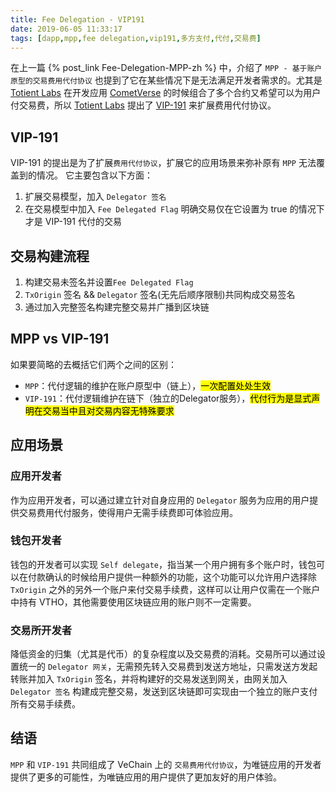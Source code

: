 ```yaml
---
title: Fee Delegation - VIP191
date: 2019-06-05 11:33:17
tags: [dapp,mpp,fee delegation,vip191,多方支付,代付,交易费]
---
```


在上一篇 {% post_link Fee-Delegation-MPP-zh %} 中，介绍了 `MPP - 基于账户原型的交易费用代付协议` 也提到了它在某些情况下是无法满足开发者需求的。尤其是 [Totient Labs](https://www.totientlabs.com/) 在开发应用 [CometVerse](https://play.cometverse.com/) 的时候组合了多个合约又希望可以为用户付交易费，所以 [Totient Labs](https://www.totientlabs.com/) 提出了 [VIP-191](https://github.com/vechain/VIPs/blob/master/vips/VIP-191.md) 来扩展费用代付协议。

## VIP-191

VIP-191 的提出是为了扩展`费用代付协议`，扩展它的应用场景来弥补原有 `MPP` 无法覆盖到的情况。 它主要包含以下方面：

1. 扩展交易模型，加入 `Delegator 签名` 
2. 在交易模型中加入 `Fee Delegated Flag` 明确交易仅在它设置为 true 的情况下才是 VIP-191 代付的交易

<!-- more -->

## 交易构建流程

1. 构建交易未签名并设置`Fee Delegated Flag`
2. `TxOrigin` 签名 && `Delegator` 签名(无先后顺序限制)共同构成交易签名
3. 通过加入完整签名构建完整交易并广播到区块链

## MPP vs VIP-191

如果要简略的去概括它们两个之间的区别：

+ `MPP`：代付逻辑的维护在账户原型中（链上），<mark>一次配置处处生效</mark>
+ `VIP-191`：代付逻辑维护在链下（独立的Delegator服务），<mark>代付行为是显式声明在交易当中且对交易内容无特殊要求</mark>

## 应用场景

### 应用开发者

作为应用开发者，可以通过建立针对自身应用的 `Delegator` 服务为应用的用户提供交易费用代付服务，使得用户无需手续费即可体验应用。

### 钱包开发者

钱包的开发者可以实现 `Self delegate`，指当某一个用户拥有多个账户时，钱包可以在付款确认的时候给用户提供一种额外的功能，这个功能可以允许用户选择除 `TxOrigin` 之外的另外一个账户来付交易手续费，这样可以让用户仅需在一个账户中持有 VTHO，其他需要使用区块链应用的账户则不一定需要。

### 交易所开发者

降低资金的归集（尤其是代币）的复杂程度以及交易费的消耗。交易所可以通过设置统一的 `Delegator 网关`，无需预先转入交易费到发送方地址，只需发送方发起转账并加入 `TxOrigin` 签名，并将构建好的交易发送到网关，由网关加入 `Delegator 签名` 构建成完整交易，发送到区块链即可实现由一个独立的账户支付所有交易手续费。

## 结语

`MPP` 和 `VIP-191` 共同组成了 VeChain 上的 `交易费用代付协议`，为唯链应用的开发者提供了更多的可能性，为唯链应用的用户提供了更加友好的用户体验。
